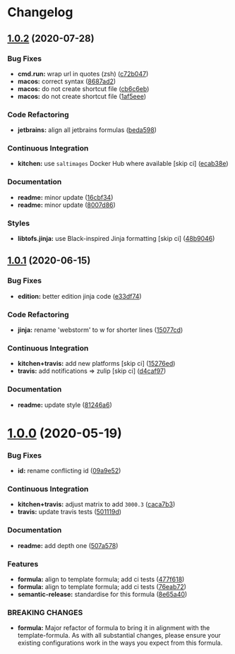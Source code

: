 # Changelog

## [1.0.2](https://github.com/saltstack-formulas/jetbrains-webstorm-formula/compare/v1.0.1...v1.0.2) (2020-07-28)


### Bug Fixes

* **cmd.run:** wrap url in quotes (zsh) ([c72b047](https://github.com/saltstack-formulas/jetbrains-webstorm-formula/commit/c72b0473816ebe79a308c9ef3ef0254ddf2fb295))
* **macos:** correct syntax ([8687ad2](https://github.com/saltstack-formulas/jetbrains-webstorm-formula/commit/8687ad2ecb2a4141da38be060e93e436c1052996))
* **macos:** do not create shortcut file ([cb6c6eb](https://github.com/saltstack-formulas/jetbrains-webstorm-formula/commit/cb6c6eb7c3dedfdf6b084dc9497f79a7f2d0adf9))
* **macos:** do not create shortcut file ([1af5eee](https://github.com/saltstack-formulas/jetbrains-webstorm-formula/commit/1af5eee59cf01d6984d9f80a274fd0125afee1f7))


### Code Refactoring

* **jetbrains:** align all jetbrains formulas ([beda598](https://github.com/saltstack-formulas/jetbrains-webstorm-formula/commit/beda59898224e0b95b8b160f076a792b62308c15))


### Continuous Integration

* **kitchen:** use `saltimages` Docker Hub where available [skip ci] ([ecab38e](https://github.com/saltstack-formulas/jetbrains-webstorm-formula/commit/ecab38ed52398d56f8b3c6360fb028c15b61b593))


### Documentation

* **readme:** minor update ([16cbf34](https://github.com/saltstack-formulas/jetbrains-webstorm-formula/commit/16cbf34b98ca157387f0613e26aa99b32b5bb621))
* **readme:** minor update ([8007d86](https://github.com/saltstack-formulas/jetbrains-webstorm-formula/commit/8007d860b0908eb818ace238d3a36a1b0e19dc7d))


### Styles

* **libtofs.jinja:** use Black-inspired Jinja formatting [skip ci] ([48b9046](https://github.com/saltstack-formulas/jetbrains-webstorm-formula/commit/48b90466626549010488ba7f1365364919521a5b))

## [1.0.1](https://github.com/saltstack-formulas/jetbrains-webstorm-formula/compare/v1.0.0...v1.0.1) (2020-06-15)


### Bug Fixes

* **edition:** better edition jinja code ([e33df74](https://github.com/saltstack-formulas/jetbrains-webstorm-formula/commit/e33df74eca2dee8e3bbdcfa3f0e681bbf5fe7a2b))


### Code Refactoring

* **jinja:** rename 'webstorm' to w for shorter lines ([15077cd](https://github.com/saltstack-formulas/jetbrains-webstorm-formula/commit/15077cd1b50a10283896bc2b362b238aab49a8e5))


### Continuous Integration

* **kitchen+travis:** add new platforms [skip ci] ([15276ed](https://github.com/saltstack-formulas/jetbrains-webstorm-formula/commit/15276ed0c84a026acf5127d06577e62ce0f5f004))
* **travis:** add notifications => zulip [skip ci] ([d4caf97](https://github.com/saltstack-formulas/jetbrains-webstorm-formula/commit/d4caf97bd7d245938a3e8ec5ef5b2efbe911576e))


### Documentation

* **readme:** update style ([81246a6](https://github.com/saltstack-formulas/jetbrains-webstorm-formula/commit/81246a646bc1548b3247278ab86501a30e775987))

# [1.0.0](https://github.com/saltstack-formulas/jetbrains-webstorm-formula/compare/v0.2.0...v1.0.0) (2020-05-19)


### Bug Fixes

* **id:** rename conflicting id ([09a9e52](https://github.com/saltstack-formulas/jetbrains-webstorm-formula/commit/09a9e524af55597153edf9c7103db5bb6d787f3d))


### Continuous Integration

* **kitchen+travis:** adjust matrix to add `3000.3` ([caca7b3](https://github.com/saltstack-formulas/jetbrains-webstorm-formula/commit/caca7b3d2d351bcc50992d72bf1e58ef627addf3))
* **travis:** update travis tests ([501119d](https://github.com/saltstack-formulas/jetbrains-webstorm-formula/commit/501119de96661c38e23affecaa35795ce43f6a93))


### Documentation

* **readme:** add depth one ([507a578](https://github.com/saltstack-formulas/jetbrains-webstorm-formula/commit/507a5786ea80d4a703deb21ec9dffd59e2698288))


### Features

* **formula:** align to template formula; add ci tests ([477f618](https://github.com/saltstack-formulas/jetbrains-webstorm-formula/commit/477f618390a6978112f67cb32447b7995ebddbb1))
* **formula:** align to template formula; add ci tests ([76eab72](https://github.com/saltstack-formulas/jetbrains-webstorm-formula/commit/76eab72099ca0846bec8143a81fe5d6b239a7736))
* **semantic-release:** standardise for this formula ([8e65a40](https://github.com/saltstack-formulas/jetbrains-webstorm-formula/commit/8e65a40122f2859130d883b3483e41a1bcb4020b))


### BREAKING CHANGES

* **formula:** Major refactor of formula to bring it in alignment with the
template-formula. As with all substantial changes, please ensure your
existing configurations work in the ways you expect from this formula.

